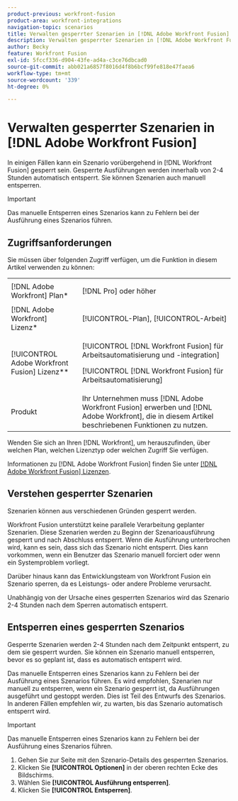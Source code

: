 ```yaml
---
product-previous: workfront-fusion
product-area: workfront-integrations
navigation-topic: scenarios
title: Verwalten gesperrter Szenarien in [!DNL Adobe Workfront Fusion]
description: Verwalten gesperrter Szenarien in [!DNL Adobe Workfront Fusion]
author: Becky
feature: Workfront Fusion
exl-id: 5fccf336-d904-43fe-ad4a-c3ce76dbcad0
source-git-commit: abb021a6857f8016d4f8b6bcf99fe818e47faea6
workflow-type: tm+mt
source-wordcount: '339'
ht-degree: 0%

---
```


# Verwalten gesperrter Szenarien in [!DNL Adobe Workfront Fusion]

In einigen Fällen kann ein Szenario vorübergehend in [!DNL Workfront Fusion] gesperrt sein. Gesperrte Ausführungen werden innerhalb von 2-4 Stunden automatisch entsperrt. Sie können Szenarien auch manuell entsperren.

>[!IMPORTANT]
>
>Das manuelle Entsperren eines Szenarios kann zu Fehlern bei der Ausführung eines Szenarios führen.

## Zugriffsanforderungen

Sie müssen über folgenden Zugriff verfügen, um die Funktion in diesem Artikel verwenden zu können:

<table style="table-layout:auto">  
 <col> 
 <col> 
 <tbody> 
  <tr> 
    <td role="rowheader">[!DNL Adobe Workfront] Plan*</td> 
   <td> <p>[!DNL Pro] oder höher</p> </td> 
  </tr> 
  <tr data-mc-conditions=""> 
   <td role="rowheader">[!DNL Adobe Workfront] Lizenz*</td> 
   <td> <p>[!UICONTROL-Plan], [!UICONTROL-Arbeit]</p> </td> 
  </tr> 
  <tr> 
   <td role="rowheader">[!UICONTROL Adobe Workfront Fusion] Lizenz**</td> 
  <td> <p>[!UICONTROL [!DNL Workfront Fusion] für Arbeitsautomatisierung und -integration] </p><p>[!UICONTROL [!DNL Workfront Fusion] für Arbeitsautomatisierung] </p>  </td>    </tr> 
  </tr> 
  <tr> 
   <td role="rowheader">Produkt</td> 
   <td>Ihr Unternehmen muss [!DNL Adobe Workfront Fusion] erwerben und [!DNL Adobe Workfront], die in diesem Artikel beschriebenen Funktionen zu nutzen.</td> 
  </tr> 
 </tbody> 
</table>

Wenden Sie sich an Ihren [!DNL Workfront], um herauszufinden, über welchen Plan, welchen Lizenztyp oder welchen Zugriff Sie verfügen.

Informationen zu [!DNL Adobe Workfront Fusion] finden Sie unter [[!DNL Adobe Workfront Fusion] Lizenzen](../../workfront-fusion/get-started/license-automation-vs-integration.md).

## Verstehen gesperrter Szenarien

Szenarien können aus verschiedenen Gründen gesperrt werden.

Workfront Fusion unterstützt keine parallele Verarbeitung geplanter Szenarien. Diese Szenarien werden zu Beginn der Szenarioausführung gesperrt und nach Abschluss entsperrt. Wenn die Ausführung unterbrochen wird, kann es sein, dass sich das Szenario nicht entsperrt. Dies kann vorkommen, wenn ein Benutzer das Szenario manuell forciert oder wenn ein Systemproblem vorliegt.

Darüber hinaus kann das Entwicklungsteam von Workfront Fusion ein Szenario sperren, da es Leistungs- oder andere Probleme verursacht.

Unabhängig von der Ursache eines gesperrten Szenarios wird das Szenario 2-4 Stunden nach dem Sperren automatisch entsperrt.

## Entsperren eines gesperrten Szenarios

Gesperrte Szenarien werden 2-4 Stunden nach dem Zeitpunkt entsperrt, zu dem sie gesperrt wurden. Sie können ein Szenario manuell entsperren, bevor es so geplant ist, dass es automatisch entsperrt wird.

Das manuelle Entsperren eines Szenarios kann zu Fehlern bei der Ausführung eines Szenarios führen. Es wird empfohlen, Szenarien nur manuell zu entsperren, wenn ein Szenario gesperrt ist, da Ausführungen ausgeführt und gestoppt werden. Dies ist Teil des Entwurfs des Szenarios. In anderen Fällen empfehlen wir, zu warten, bis das Szenario automatisch entsperrt wird.

>[!IMPORTANT]
>
>Das manuelle Entsperren eines Szenarios kann zu Fehlern bei der Ausführung eines Szenarios führen.

1. Gehen Sie zur Seite mit den Szenario-Details des gesperrten Szenarios.
1. Klicken Sie **[!UICONTROL Optionen]** in der oberen rechten Ecke des Bildschirms.
1. Wählen Sie **[!UICONTROL Ausführung entsperren]**.
1. Klicken Sie **[!UICONTROL Entsperren]**.

